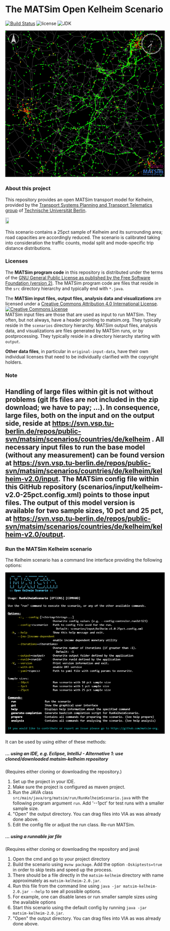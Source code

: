 # The MATSim Open Kelheim Scenario

[![Build Status](https://github.com/matsim-scenarios/matsim-kelheim/actions/workflows/build.yaml/badge.svg)](https://github.com/matsim-scenarios/matsim-kelheim/actions/workflows/build.yaml)
![license](https://img.shields.io/github/license/matsim-scenarios/matsim-kelheim.svg)
![JDK](https://img.shields.io/badge/JDK-11+-green.svg)

![Kelheim MATSim network and agents](scenarios/visualization-kelheim.png "Kelheim MATSim network and agents")


### About this project

This repository provides an open MATSim transport model for Kelheim, provided by the [Transport Systems Planning and Transport Telematics group](https://www.vsp.tu-berlin.de) of [Technische Universität Berlin](http://www.tu-berlin.de).

<a rel="TU Berlin" href="https://www.vsp.tu-berlin.de"><img src="https://svn.vsp.tu-berlin.de/repos/public-svn/ueber_uns/logo/TUB_Logo.png" width="15%" height="15%"/></a>

This scenario contains a 25pct sample of Kelheim and its surrounding area; road capacities are accordingly reduced. The scenario is calibrated taking into consideration the traffic counts, modal split and mode-specific trip distance distributions.

### Licenses

The **MATSim program code** in this repository is distributed under the terms of the [GNU General Public License as published by the Free Software Foundation (version 2)](https://www.gnu.org/licenses/old-licenses/gpl-2.0.en.html). The MATSim program code are files that reside in the `src` directory hierarchy and typically end with `*.java`.

The **MATSim input files, output files, analysis data and visualizations** are licensed under a <a rel="license" href="http://creativecommons.org/licenses/by/4.0/">Creative Commons Attribution 4.0 International License</a>.
<a rel="license" href="http://creativecommons.org/licenses/by/4.0/"><img alt="Creative Commons License" style="border-width:0" src="https://i.creativecommons.org/l/by/4.0/80x15.png" /></a><br /> MATSim input files are those that are used as input to run MATSim. They often, but not always, have a header pointing to matsim.org. They typically reside in the `scenarios` directory hierarchy. MATSim output files, analysis data, and visualizations are files generated by MATSim runs, or by postprocessing.  They typically reside in a directory hierarchy starting with `output`.

**Other data files**, in particular in `original-input-data`, have their own individual licenses that need to be individually clarified with the copyright holders.

### Note

Handling of large files within git is not without problems (git lfs files are not included in the zip download; we have to pay; ...).  In consequence, large files, both on the input and on the output side, reside at https://svn.vsp.tu-berlin.de/repos/public-svn/matsim/scenarios/countries/de/kelheim .
All necessary input files to run the base model (without any measurement) can be found version at https://svn.vsp.tu-berlin.de/repos/public-svn/matsim/scenarios/countries/de/kelheim/kelheim-v2.0/input.
The MATSim config file within this GitHub repository (scenarios/input/kelheim-v2.0-25pct.config.xml) points to those input files.
The output of this model version is available for two sample sizes, 10 pct and 25 pct, at https://svn.vsp.tu-berlin.de/repos/public-svn/matsim/scenarios/countries/de/kelheim/kelheim-v2.0/output.
----
### Run the MATSim Kelheim scenario

The Kelheim scenario has a command line interface providing the following options:

![Kelheim Scenario CLI](scenarios/cli.png "Kelheim Scenario CLI")

It can be used by using either of these methods:

##### ... using an IDE, e.g. Eclipse, IntelliJ - Alternative 1: use cloned/downloaded matsim-kelheim repository
(Requires either cloning or downloading the repository.)

1. Set up the project in your IDE.
1. Make sure the project is configured as maven project.
1. Run the JAVA class `src/main/java/org/matsim/run/RunKelheimScenario.java` with the following program argument `run`. Add '--1pct' for test runs with a smaller sample size.
1. "Open" the output directory.  You can drag files into VIA as was already done above.
1. Edit the config file or adjust the run class. Re-run MATSim.

##### ... using a runnable jar file
(Requires either cloning or downloading the repository and java)

1. Open the cmd and go to your project directory
2. Build the scenario using `mvnw package`. Add the option `-Dskiptests=true` in order to skip tests and speed up the process. 
3. There should be a file directly in the `matsim-kelheim` directory with name approximately as `matsim-kelheim-2.0.jar`.
4. Run this file from the command line using `java -jar matsim-kelheim-2.0.jar --help` to see all possible options.
  1. For example, one can disable lanes or run smaller sample sizes using the available options
5. Start this scenario using the default config by running `java -jar matsim-kelheim-2.0.jar`.
6. "Open" the output directory.  You can drag files into VIA as was already done above.
